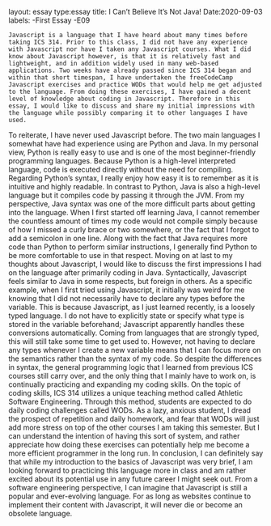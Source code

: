 layout: essay
type:essay
title: I Can’t Believe It’s Not Java!
Date:2020-09-03
labels:
-First Essay
-E09

	Javascript is a language that I have heard about many times before taking ICS 314. Prior to this class, I did not have any experience with Javascript nor have I taken any Javascript courses. What I did know about Javascript however, is that it is relatively fast and lightweight, and in addition widely used in many web-based applications. Two weeks have already passed since ICS 314 began and within that short timespan, I have undertaken the freeCodeCamp Javascript exercises and practice WODs that would help me get adjusted to the language. From doing these exercises, I have gained a decent level of knowledge about coding in Javascript. Therefore in this essay, I would like to discuss and share my initial impressions with the language while possibly comparing it to other languages I have used.
To reiterate, I have never used Javascript before. The two main languages I somewhat have had experience using are Python and Java. In my personal view, Python is really easy to use and is one of the most beginner-friendly programming languages. Because Python is a high-level interpreted language, code is executed directly without the need for compiling. Regarding Python’s syntax, I really enjoy how easy it is to remember as it is intuitive and highly readable. In contrast to Python, Java is also a high-level language but it compiles code by passing it through the JVM. From my perspective, Java syntax was one of the more difficult parts about getting into the language. When I first started off learning Java, I cannot remember the countless amount of times my code would not compile simply because of how I missed a curly brace or two somewhere, or the fact that I forgot to add a semicolon in one line. Along with the fact that Java requires more code than Python to perform similar instructions, I generally find Python to be more comfortable to use in that respect. 
Moving on at last to my thoughts about Javascript, I would like to discuss the first impressions I had on the language after primarily coding in Java. Syntactically, Javascript feels similar to Java in some respects, but foreign in others. As a specific example, when I first tried using Javascript, it initially was weird for me knowing that I did not necessarily have to declare any types before the variable. This is because Javascript, as I just learned recently, is a loosely typed language. I do not have to explicitly state or specify what type is stored in the variable beforehand; Javascript apparently handles these conversions automatically. Coming from languages that are strongly typed, this will still take some time to get used to. However, not having to declare any types whenever I create a new variable means that I can focus more on the semantics rather than the syntax of my code. So despite the differences in syntax, the general programming logic that I learned from previous ICS courses still carry over, and the only thing 
that I mainly have to work on, is continually practicing and expanding my coding skills.
	On the topic of coding skills, ICS 314 utilizes a unique teaching method called Athletic Software Engineering. Through this method, students are expected to do daily coding challenges called WODs. As a lazy, anxious student, I dread the prospect of repetition and daily homework, and fear that WODs will just add more stress on top of the other courses I am taking this semester. But I can understand the intention of having this sort of system, and rather appreciate how doing these exercises can potentially help me become a more efficient programmer in the long run. 
In conclusion, I can definitely say that while my introduction to the basics of Javascript was very brief, I am looking forward to practicing this language more in class and am rather excited about its potential use in any future career I might seek out. From a software engineering perspective, I can imagine that Javascript is still a popular and ever-evolving language. For as long as websites continue to implement their content with Javascript, it will never die or become an obsolete language.
